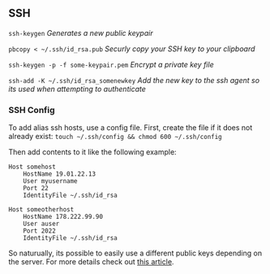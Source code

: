 ## SSH

`ssh-keygen` *Generates a new public keypair*

`pbcopy < ~/.ssh/id_rsa.pub` *Securly copy your SSH key to your clipboard*

`ssh-keygen -p -f some-keypair.pem` *Encrypt a private key file*

`ssh-add -K ~/.ssh/id_rsa_somenewkey` *Add the new key to the ssh agent so its used when attempting to authenticate*

### SSH Config

To add alias ssh hosts, use a config file. First, create the file if it does not already exist: `touch ~/.ssh/config && chmod 600 ~/.ssh/config`

Then add contents to it like the following example:

```
Host somehost
    HostName 19.01.22.13
    User myusername
    Port 22
    IdentityFile ~/.ssh/id_rsa

Host someotherhost
    HostName 178.222.99.90
    User auser
    Port 2022
    IdentityFile ~/.ssh/id_rsa
```

So naturually, its possible to easily use a different public keys depending on the server. For more details check out [this article](https://linuxize.com/post/using-the-ssh-config-file/).